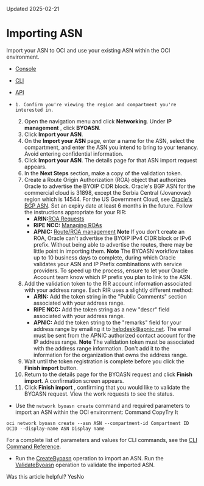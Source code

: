 Updated 2025-02-21
# Importing ASN
Import your ASN to OCI and use your existing ASN within the OCI environment.
  * [Console](https://docs.oracle.com/en-us/iaas/Content/Network/Concepts/BYOASN-import.htm)
  * [CLI](https://docs.oracle.com/en-us/iaas/Content/Network/Concepts/BYOASN-import.htm)
  * [API](https://docs.oracle.com/en-us/iaas/Content/Network/Concepts/BYOASN-import.htm)


  *     1. Confirm you're viewing the region and compartment you're interested in.
    2. Open the navigation menu and click **Networking**. Under **IP management** , click **BYOASN**.
    3. Click **Import your ASN**.
    4. On the **Import your ASN** page, enter a name for the ASN, select the compartment, and enter the ASN you intend to bring to your tenancy. Avoid entering confidential information.
    5. Click **Import your ASN**. The details page for that ASN import request appears.
    6. In the **Next Steps** section, make a copy of the validation token.
    7. Create a Route Origin Authorization (ROA) object that authorizes Oracle to advertise the BYOIP CIDR block. Oracle's BGP ASN for the commercial cloud is 31898, except the Serbia Central (Jovanovac) region which is 14544. For the US Government Cloud, see [Oracle's BGP ASN](https://docs.oracle.com/iaas/Content/General/Concepts/govinfo.htm#bgp_asn). Set an expiry date at least 6 months in the future. Follow the instructions appropriate for your RIR:
       * **ARIN:**[ROA Requests](https://www.arin.net/resources/manage/rpki/roa_request/)
       * **RIPE NCC:** [Managing ROAs](https://www.ripe.net/manage-ips-and-asns/resource-management/certification/resource-certification-roa-management)
       * **APNIC:** [Route/ROA management](https://www.apnic.net/wp-content/uploads/2017/01/route-roa-management-guide.pdf)
**Note**
If you don't create an ROA, Oracle can't advertise the BYOIP IPv4 CIDR block or IPv6 prefix. Without being able to advertise the routes, there may be little point in importing them.
**Note**
The BYOASN workflow takes up to 10 business days to complete, during which Oracle validates your ASN and IP Prefix combinations with service providers. To speed up the process, ensure to let your Oracle Account team know which IP prefix you plan to link to the ASN.
    8. Add the validation token to the RIR account information associated with your address range. Each RIR uses a slightly different method:
       * **ARIN:** Add the token string in the "Public Comments" section associated with your address range.
       * **RIPE NCC:** Add the token string as a new "descr" field associated with your address range.
       * **APNIC:** Add the token string to the "remarks" field for your address range by emailing it to helpdesk@apnic.net. The email must be sent from the APNIC authorized contact account for the IP address range.
**Note**
The validation token must be associated with the address range information. Don't add it to the information for the organization that owns the address range.
    9. Wait until the token registration is complete before you click the **Finish import** button.
    10. Return to the details page for the BYOASN request and click **Finish import**. A confirmation screen appears.
    11. Click **Finish import** , confirming that you would like to validate the BYOASN request. View the work requests to see the status.
  * Use the `network byoasn create` command and required parameters to import an ASN within the OCI environment:
Command
CopyTry It
```
oci network byoasn create --asn ASN --compartment-id Compartment ID OCID --display-name ASN Display name
```

For a complete list of parameters and values for CLI commands, see the [CLI Command Reference](https://docs.oracle.com/iaas/tools/oci-cli/latest).
  * Run the [CreateByoasn](https://docs.oracle.com/iaas/api/#/en/iaas/latest/Byoasn/CreateByoasn) operation to import an ASN.
Run the [ValidateByoasn](https://docs.oracle.com/iaas/api/#/en/iaas/latest/Byoasn/ValidateByoasn) operation to validate the imported ASN.


Was this article helpful?
YesNo

